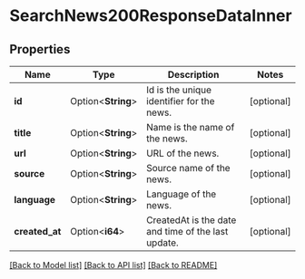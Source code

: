# SearchNews200ResponseDataInner

## Properties

Name | Type | Description | Notes
------------ | ------------- | ------------- | -------------
**id** | Option<**String**> | Id is the unique identifier for the news. | [optional]
**title** | Option<**String**> | Name is the name of the news. | [optional]
**url** | Option<**String**> | URL of the news. | [optional]
**source** | Option<**String**> | Source name of the news. | [optional]
**language** | Option<**String**> | Language of the news. | [optional]
**created_at** | Option<**i64**> | CreatedAt is the date and time of the last update. | [optional]

[[Back to Model list]](../README.md#documentation-for-models) [[Back to API list]](../README.md#documentation-for-api-endpoints) [[Back to README]](../README.md)



